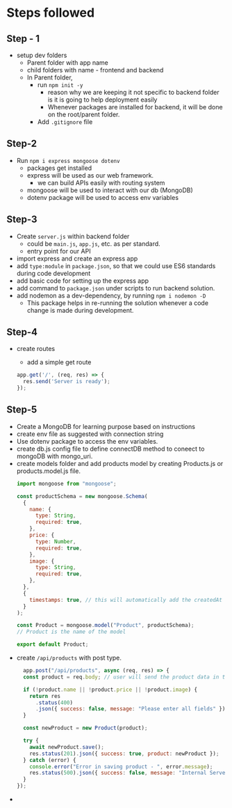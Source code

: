 # Steps followed


## Step - 1
- setup dev folders
  - Parent folder with app name
  - child folders with name - frontend and backend
  - In Parent folder, 
    - run `npm init -y`
      - reason why we are keeping it not specific to backend folder is it is going to help deployment easily
      - Whenever packages are installed for backend, it will be done on the root/parent folder.
    - Add `.gitignore` file

## Step-2
- Run `npm i express mongoose dotenv`
  - packages get installed
  - express will be used as our web framework.
    - we can build APIs easily with routing system
  - mongoose will be used to interact with our db (MongoDB)
  - dotenv package will be used to access env variables

## Step-3
- Create `server.js` within backend folder
  - could be `main.js`, `app.js`, etc. as per standard.
  - entry point for our API
- import express and create an express app
- add `type:module` in `package.json`, so that we could use ES6 standards during code development
- add basic code for setting up the express app
- add command to `package.json` under scripts to run backend solution.
- add nodemon as a dev-dependency, by running `npm i nodemon -D`
  - This package helps in re-running the solution whenever a code change is made during development.

## Step-4
- create routes
  - add a simple get route
  
  ```javascript
  app.get('/', (req, res) => {
    res.send('Server is ready');
  });
  ```

## Step-5
- Create a MongoDB for learning purpose based on instructions
- create env file as suggested with connection string
- Use dotenv package to access the env variables.
- create db.js config file to define connectDB method to coneect to mongoDB with mongo_uri.
- create models folder and add products model by creating Products.js or products.model.js file.
  ```javascript
  import mongoose from "mongoose";

  const productSchema = new mongoose.Schema(
    {
      name: {
        type: String,
        required: true,
      },
      price: {
        type: Number,
        required: true,
      },
      image: {
        type: String,
        required: true,
      },
    },
    {
      timestamps: true, // this will automatically add the createdAt and updatedAt field in the database
    }
  );

  const Product = mongoose.model("Product", productSchema);
  // Product is the name of the model

  export default Product;

  ```
- create `/api/products` with post type.
  ```js
    app.post("/api/products", async (req, res) => {
    const product = req.body; // user will send the product data in the body

    if (!product.name || !product.price || !product.image) {
      return res
        .status(400)
        .json({ success: false, message: "Please enter all fields" });
    }

    const newProduct = new Product(product);

    try {
      await newProduct.save();
      res.status(201).json({ success: true, product: newProduct });
    } catch (error) {
      console.error("Error in saving product - ", error.message);
      res.status(500).json({ success: false, message: "Internal Server Error" });
    }
  });
  ```
- 